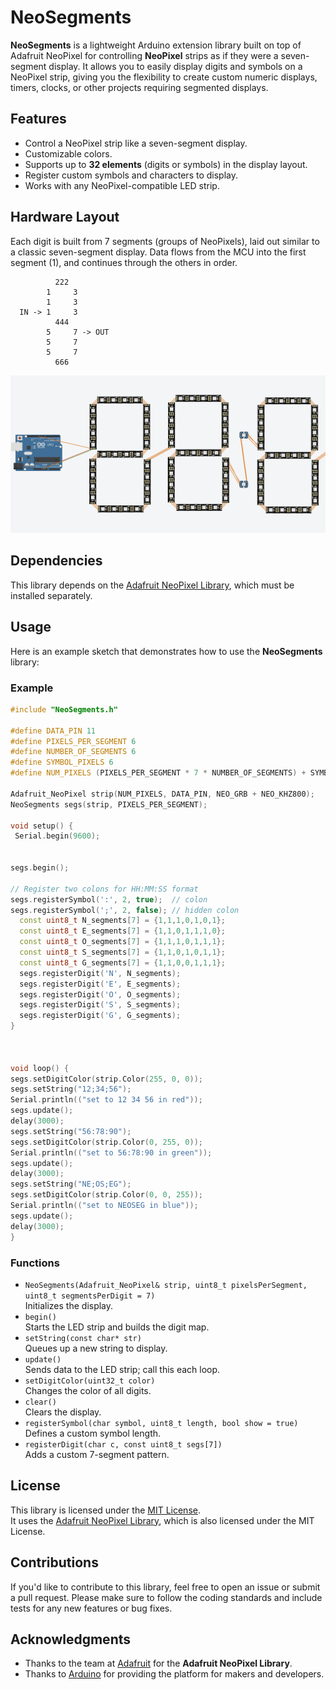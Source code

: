 # NeoSegments

**NeoSegments** is a lightweight Arduino extension library built on top of Adafruit NeoPixel for controlling **NeoPixel** strips as if they were a seven-segment display. It allows you to easily display digits and symbols on a NeoPixel strip, giving you the flexibility to create custom numeric displays, timers, clocks, or other projects requiring segmented displays.

## Features
- Control a NeoPixel strip like a seven-segment display.
- Customizable colors.
- Supports up to **32 elements** (digits or symbols) in the display layout.
- Register custom symbols and characters to display.
- Works with any NeoPixel-compatible LED strip.


## Hardware Layout

Each digit is built from 7 segments (groups of NeoPixels), laid out similar to a classic seven-segment display.
Data flows from the MCU into the first segment (1), and continues through the others in order.
 ```
           222
         1     3
         1     3
   IN -> 1     3
           444
         5     7 -> OUT
         5     7 
         5     7
           666
```
![Hardware Diagram](https://github.com/rpiper2040/NeoSegments/blob/357352562298e80c602e7452cf131e54e2bf7460/NeoSegment_hardware.png)



## Dependencies
This library depends on the [Adafruit NeoPixel Library](https://github.com/adafruit/Adafruit_NeoPixel), which must be installed separately.



## Usage

Here is an example sketch that demonstrates how to use the **NeoSegments** library:

### Example

```cpp
#include "NeoSegments.h"

#define DATA_PIN 11
#define PIXELS_PER_SEGMENT 6
#define NUMBER_OF_SEGMENTS 6
#define SYMBOL_PIXELS 6
#define NUM_PIXELS (PIXELS_PER_SEGMENT * 7 * NUMBER_OF_SEGMENTS) + SYMBOL_PIXELS  //

Adafruit_NeoPixel strip(NUM_PIXELS, DATA_PIN, NEO_GRB + NEO_KHZ800);
NeoSegments segs(strip, PIXELS_PER_SEGMENT);

void setup() {
 Serial.begin(9600);


segs.begin();

// Register two colons for HH:MM:SS format
segs.registerSymbol(':', 2, true);  // colon
segs.registerSymbol(';', 2, false); // hidden colon 
  const uint8_t N_segments[7] = {1,1,1,0,1,0,1};
  const uint8_t E_segments[7] = {1,1,0,1,1,1,0}; 
  const uint8_t O_segments[7] = {1,1,1,0,1,1,1};
  const uint8_t S_segments[7] = {1,1,0,1,0,1,1}; 
  const uint8_t G_segments[7] = {1,1,0,0,1,1,1}; 
  segs.registerDigit('N', N_segments);
  segs.registerDigit('E', E_segments);
  segs.registerDigit('O', O_segments);
  segs.registerDigit('S', S_segments);
  segs.registerDigit('G', G_segments);
}



void loop() {
segs.setDigitColor(strip.Color(255, 0, 0));  
segs.setString("12;34;56");
Serial.println(("set to 12 34 56 in red"));
segs.update();
delay(3000);
segs.setString("56:78:90");
segs.setDigitColor(strip.Color(0, 255, 0));  
Serial.println(("set to 56:78:90 in green"));
segs.update();
delay(3000);
segs.setString("NE;OS;EG");
segs.setDigitColor(strip.Color(0, 0, 255));  
Serial.println(("set to NEOSEG in blue"));
segs.update();
delay(3000);
}
```
### Functions

- `NeoSegments(Adafruit_NeoPixel& strip, uint8_t pixelsPerSegment, uint8_t segmentsPerDigit = 7)`  
  Initializes the display.
- `begin()`  
  Starts the LED strip and builds the digit map.
- `setString(const char* str)`  
  Queues up a new string to display.
- `update()`  
  Sends data to the LED strip; call this each loop.
- `setDigitColor(uint32_t color)`  
  Changes the color of all digits.
- `clear()`  
  Clears the display.
- `registerSymbol(char symbol, uint8_t length, bool show = true)`  
  Defines a custom symbol length.
- `registerDigit(char c, const uint8_t segs[7])`  
  Adds a custom 7-segment pattern.

## License

This library is licensed under the [MIT License](LICENSE).  
It uses the [Adafruit NeoPixel Library](https://github.com/adafruit/Adafruit_NeoPixel), which is also licensed under the MIT License.

## Contributions

If you'd like to contribute to this library, feel free to open an issue or submit a pull request. Please make sure to follow the coding standards and include tests for any new features or bug fixes.

## Acknowledgments
- Thanks to the team at [Adafruit](https://www.adafruit.com/) for the **Adafruit NeoPixel Library**.
- Thanks to [Arduino](https://www.arduino.cc/) for providing the platform for makers and developers.
